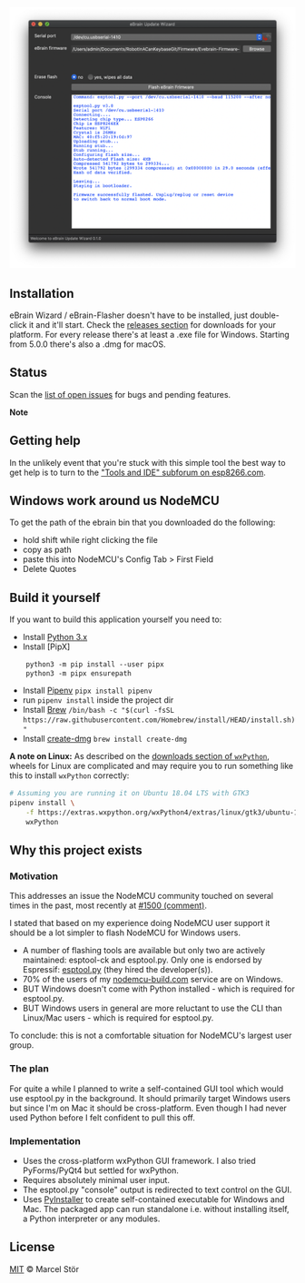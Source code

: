
![Image of eBrain Wizard / eBrain-Flasher GUI](./images/gui.png)

## Installation
eBrain Wizard / eBrain-Flasher doesn't have to be installed, just double-click it and it'll start. Check the [releases section](https://github.com/opencoca/eBrain-Flasher/releases) for downloads for your platform. For every release there's at least a .exe file for Windows. Starting from 5.0.0 there's also a .dmg for macOS.

## Status
Scan the [list of open issues](https://github.com/marcelstoer/nodemcu-pyflasher/issues) for bugs and pending features.

**Note**


## Getting help
In the unlikely event that you're stuck with this simple tool the best way to get help is to turn to the ["Tools and IDE" subforum on esp8266.com](http://www.esp8266.com/viewforum.php?f=22).

## Windows work around us NodeMCU

To get the path of the ebrain bin that you downloaded do the following:

- hold shift while right clicking the file
- copy as path
- paste this into NodeMCU's Config Tab > First Field
- Delete Quotes

## Build it yourself
If you want to build this application yourself you need to:

- Install [Python 3.x](https://www.python.org/downloads/)
- Install [PipX]
```
    python3 -m pip install --user pipx
    python3 -m pipx ensurepath
```
- Install [Pipenv](https://pypi.org/project/pipenv/)  `pipx install pipenv`
- run `pipenv install` inside the project dir
- Install [Brew](//brew.sh) `/bin/bash -c "$(curl -fsSL https://raw.githubusercontent.com/Homebrew/install/HEAD/install.sh)"`
- Install [create-dmg](https://github.com/create-dmg/create-dmg) `brew install create-dmg`

**A note on Linux:** As described on the [downloads section of `wxPython`](https://www.wxpython.org/pages/downloads/), wheels for Linux are complicated and may require you to run something like this to install `wxPython` correctly:

```bash
# Assuming you are running it on Ubuntu 18.04 LTS with GTK3
pipenv install \
    -f https://extras.wxpython.org/wxPython4/extras/linux/gtk3/ubuntu-18.04 \
    wxPython
```

## Why this project exists

### Motivation
This addresses an issue the NodeMCU community touched on several times in the past, most recently at
 [#1500 (comment)](https://github.com/nodemcu/nodemcu-firmware/pull/1500#issuecomment-247884981).

I stated that based on my experience doing NodeMCU user support it should be a lot simpler to flash NodeMCU for Windows users.

- A number of flashing tools are available but only two are actively maintained: esptool-ck and esptool.py. Only one is endorsed by Espressif: [esptool.py](https://github.com/espressif/esptool) (they hired the developer(s)).
- 70% of the users of my [nodemcu-build.com](https://nodemcu-build.com) service are on Windows.
- BUT Windows doesn't come with Python installed - which is required for esptool.py.
- BUT Windows users in general are more reluctant to use the CLI than Linux/Mac users - which is required for esptool.py.

To conclude: this is not a comfortable situation for NodeMCU's largest user group.

### The plan
For quite a while I planned to write a self-contained GUI tool which would use esptool.py in the background. It should primarily target Windows users but since I'm on Mac it should be cross-platform. Even though I had never used Python before I felt confident to pull this off.

### Implementation
- Uses the cross-platform wxPython GUI framework. I also tried PyForms/PyQt4 but settled for wxPython.
- Requires absolutely minimal user input.
- The esptool.py "console" output is redirected to text control on the GUI.
- Uses [PyInstaller](https://github.com/pyinstaller/pyinstaller) to create self-contained executable for Windows and Mac. The packaged app can run standalone i.e. without installing itself, a Python interpreter or any modules.

## License
[MIT](http://opensource.org/licenses/MIT) © Marcel Stör
